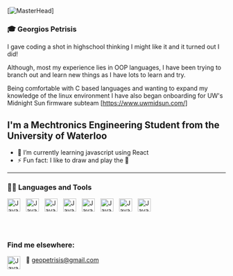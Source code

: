[![MasterHead](https://i.pinimg.com/originals/ee/29/98/ee2998cdb1cf6a6bf66bf65fe0076fd2.gif)]
### 🎓 Georgios Petrisis
I gave coding a shot in highschool thinking I might like it and it turned out I did!

Although, most my experience lies in OOP languages, I have been trying to branch out and learn new things as I have lots to learn and try.

Being comfortable with C based languages and wanting to expand my knowledge of the linux environment I have also began onboarding for UW's Midnight Sun firmware subteam [https://www.uwmidsun.com/]

## I'm a Mechtronics Engineering Student from the University of Waterloo
- 🌱 I’m currently learning javascript using React
- ⚡ Fun fact: I like to draw and play the 🎷

---
### 🔧🧰 Languages and Tools


<img align="left" alt = "Java" width = "30px" style = "padding-right: 10px;" src="https://cdn.jsdelivr.net/gh/devicons/devicon/icons/cplusplus/cplusplus-original.svg" />
<img align="left" alt = "Java" width = "30px" style = "padding-right: 10px;" src="https://cdn.jsdelivr.net/gh/devicons/devicon/icons/c/c-original.svg" />
<img align="left" alt = "Java" width = "30px" style = "padding-right: 10px;" src="https://cdn.jsdelivr.net/gh/devicons/devicon/icons/java/java-original.svg" />
<img align="left" alt = "Java" width = "30px" style = "padding-right: 10px;" src="https://cdn.jsdelivr.net/gh/devicons/devicon/icons/python/python-original.svg" />
<img align="left" alt = "Java" width = "30px" style = "padding-right: 10px;" src="https://cdn.jsdelivr.net/gh/devicons/devicon/icons/androidstudio/androidstudio-original.svg" />
<img align="left" alt = "Java" width = "30px" style = "padding-right: 10px;" src="https://cdn.jsdelivr.net/gh/devicons/devicon/icons/confluence/confluence-original.svg" />
<img align="left" alt = "Java" width = "30px" style = "padding-right: 10px;" src="https://cdn.jsdelivr.net/gh/devicons/devicon/icons/git/git-original.svg" />
<img align="left" alt = "Java" width = "30px" style = "padding-right: 10px;" src="https://cdn.jsdelivr.net/gh/devicons/devicon/icons/bash/bash-original.svg" />
<br />   

#
<br />

### Find me elsewhere:

[<img align="left" alt = "Java" width = "30px" style = "padding-right: 10px;" src="https://cdn.jsdelivr.net/gh/devicons/devicon/icons/linkedin/linkedin-original.svg" />][linkedin]
📧 geopetrisis@gmail.com

[linkedin]: https://www.linkedin.com/in/geopet65/

